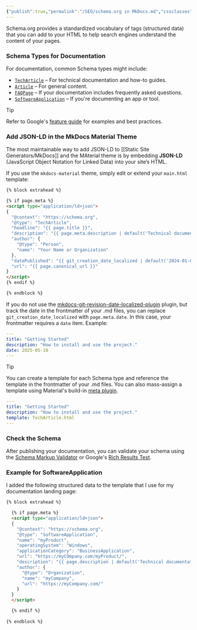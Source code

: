 ```yaml
---
{"publish":true,"permalink":"/SEO/schema.org in MkDocs.md","cssclasses":""}
---
```


Schema.org provides a standardized vocabulary of tags (structured data) that you can add to your HTML to help search engines understand the content of your pages.

### Schema Types for Documentation

For documentation, common Schema types might include:

- [`TechArticle`](https://schema.org/TechArticle) – For technical documentation and how-to guides.
- [`Article`](https://schema.org/Article) – For general content.
- [`FAQPage`](https://schema.org/FAQPage) – If your documentation includes frequently asked questions.
- [`SoftwareApplication`](https://schema.org/SoftwareApplication) – If you're documenting an app or tool.

> [!tip]
> Refer to Google's [feature guide](https://developers.google.com/search/docs/appearance/structured-data/article) for examples and best practices.


### Add JSON-LD in the MkDocs Material Theme

The most maintainable way to add JSON-LD to [[Static Site Generators/MkDocs]] and the MAterial theme is by embedding **JSON-LD** (JavaScript Object Notation for Linked Data) into your site’s HTML.

If you use the `mkdocs-material` theme, simply edit or extend your `main.html` template:

```html
{% block extrahead %}

{% if page.meta %}
<script type="application/ld+json">
{
  "@context": "https://schema.org",
  "@type": "TechArticle",
  "headline": "{{ page.title }}",
  "description": "{{ page.meta.description | default('Technical documentation page.') }}",
  "author": {
    "@type": "Person",
    "name": "Your Name or Organization"
  },
  "datePublished": "{{ git_creation_date_localized | default('2024-01-01') }}", 
  "url": "{{ page.canonical_url }}"
}
</script>
{% endif %}

{% endblock %}
```

If you do not use the [mkdocs-git-revision-date-localized-plugin](https://timvink.github.io/mkdocs-git-revision-date-localized-plugin/) plugin, but track the date in the frontmatter of your .md files, you can replace `git_creation_date_localized` with `page.meta.date`. In this case, your frontmatter requires a `date` item. Example:

```yaml
---
title: "Getting Started"
description: "How to install and use the project."
date: 2025-05-10
---
```

> [!tip]
> You can create a template for each Schema type and reference the template in the frontmatter of your .md files. You can also mass-assign a template using Material's build-in [meta plugin](https://squidfunk.github.io/mkdocs-material/plugins/meta/).
> ```yaml
> ---
> title: "Getting Started"
> description: "How to install and use the project."
> template: TechArticle.html
> ---
> ```

### Check the Schema

After publishing your documentation, you can validate your schema using the [Schema Markup Validator](https://validator.schema.org/) or Google's [Rich Results Test](https://search.google.com/test/rich-results).

### Example for SoftwareApplication

I added the following structured data to the template that I use for my documentation landing page:

```html
{% block extrahead %}

  {% if page.meta %}
  <script type="application/ld+json">
  {
    "@context": "https://schema.org",
    "@type": "SoftwareApplication",
    "name": "myProduct",
    "operatingSystem": "Windows",
    "applicationCategory": "BusinessApplication",
    "url": "https://myCOmpany.com/myProduct/",
    "description": "{{ page.description | default('Technical documentation of myProduct.') }}",
    "author": {
      "@type": "Organization",
      "name": "myCompany",
      "url": "https://myCompany.com/"
    }
  }
  </script>

  {% endif %}
  
{% endblock %}
```